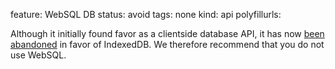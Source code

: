 feature: WebSQL DB
status: avoid
tags: none
kind: api
polyfillurls:

Although it initially found favor as a clientside database API, it has now [been abandoned](http://www.w3.org/TR/webdatabase/#status-of-this-document) in favor of IndexedDB. We therefore recommend that you do not use WebSQL.
